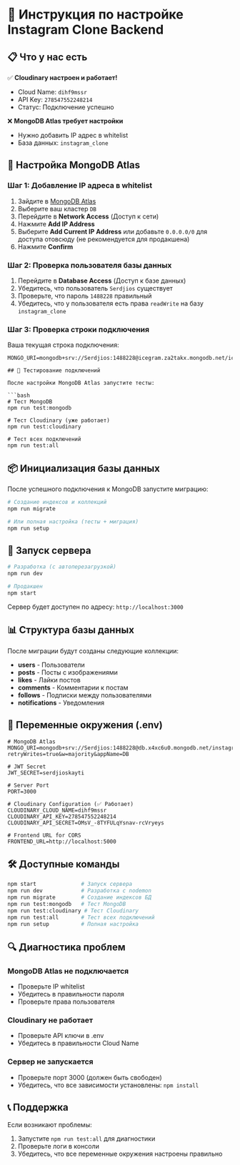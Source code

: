 # 🚀 Инструкция по настройке Instagram Clone Backend

## 📋 Что у нас есть

✅ **Cloudinary настроен и работает!**
- Cloud Name: `dihf9mssr`
- API Key: `278547552248214`
- Статус: Подключение успешно

❌ **MongoDB Atlas требует настройки**
- Нужно добавить IP адрес в whitelist
- База данных: `instagram_clone`

## 🔧 Настройка MongoDB Atlas

### Шаг 1: Добавление IP адреса в whitelist

1. Зайдите в [MongoDB Atlas](https://cloud.mongodb.com/)
2. Выберите ваш кластер `DB`
3. Перейдите в **Network Access** (Доступ к сети)
4. Нажмите **Add IP Address**
5. Выберите **Add Current IP Address** или добавьте `0.0.0.0/0` для доступа отовсюду (не рекомендуется для продакшена)
6. Нажмите **Confirm**

### Шаг 2: Проверка пользователя базы данных

1. Перейдите в **Database Access** (Доступ к базе данных)
2. Убедитесь, что пользователь `Serdjios` существует
3. Проверьте, что пароль `1488228` правильный
4. Убедитесь, что у пользователя есть права `readWrite` на базу `instagram_clone`

### Шаг 3: Проверка строки подключения

Ваша текущая строка подключения:
```
MONGO_URI=mongodb+srv://Serdjios:1488228@icegram.za2takx.mongodb.net/ice_gram_with_serjio

## 🧪 Тестирование подключений

После настройки MongoDB Atlas запустите тесты:

```bash
# Тест MongoDB
npm run test:mongodb

# Тест Cloudinary (уже работает)
npm run test:cloudinary

# Тест всех подключений
npm run test:all
```

## 📦 Инициализация базы данных

После успешного подключения к MongoDB запустите миграцию:

```bash
# Создание индексов и коллекций
npm run migrate

# Или полная настройка (тесты + миграция)
npm run setup
```

## 🚀 Запуск сервера

```bash
# Разработка (с автоперезагрузкой)
npm run dev

# Продакшен
npm start
```

Сервер будет доступен по адресу: `http://localhost:3000`

## 📊 Структура базы данных

После миграции будут созданы следующие коллекции:

- **users** - Пользователи
- **posts** - Посты с изображениями
- **likes** - Лайки постов
- **comments** - Комментарии к постам
- **follows** - Подписки между пользователями
- **notifications** - Уведомления

## 🔐 Переменные окружения (.env)

```env
# MongoDB Atlas
MONGO_URI=mongodb+srv://Serdjios:1488228@db.x4xc6u0.mongodb.net/instagram_clone?retryWrites=true&w=majority&appName=DB

# JWT Secret
JWT_SECRET=serdjioskayti

# Server Port
PORT=3000

# Cloudinary Configuration (✅ Работает)
CLOUDINARY_CLOUD_NAME=dihf9mssr
CLOUDINARY_API_KEY=278547552248214
CLOUDINARY_API_SECRET=OMsV_-8TYFULqYsnav-rcVryeys

# Frontend URL for CORS
FRONTEND_URL=http://localhost:5000
```

## 🛠️ Доступные команды

```bash
npm start              # Запуск сервера
npm run dev            # Разработка с nodemon
npm run migrate        # Создание индексов БД
npm run test:mongodb   # Тест MongoDB
npm run test:cloudinary # Тест Cloudinary
npm run test:all       # Тест всех подключений
npm run setup          # Полная настройка
```

## 🔍 Диагностика проблем

### MongoDB Atlas не подключается
- Проверьте IP whitelist
- Убедитесь в правильности пароля
- Проверьте права пользователя

### Cloudinary не работает
- Проверьте API ключи в .env
- Убедитесь в правильности Cloud Name

### Сервер не запускается
- Проверьте порт 3000 (должен быть свободен)
- Убедитесь, что все зависимости установлены: `npm install`

## 📞 Поддержка

Если возникают проблемы:
1. Запустите `npm run test:all` для диагностики
2. Проверьте логи в консоли
3. Убедитесь, что все переменные окружения настроены правильно 